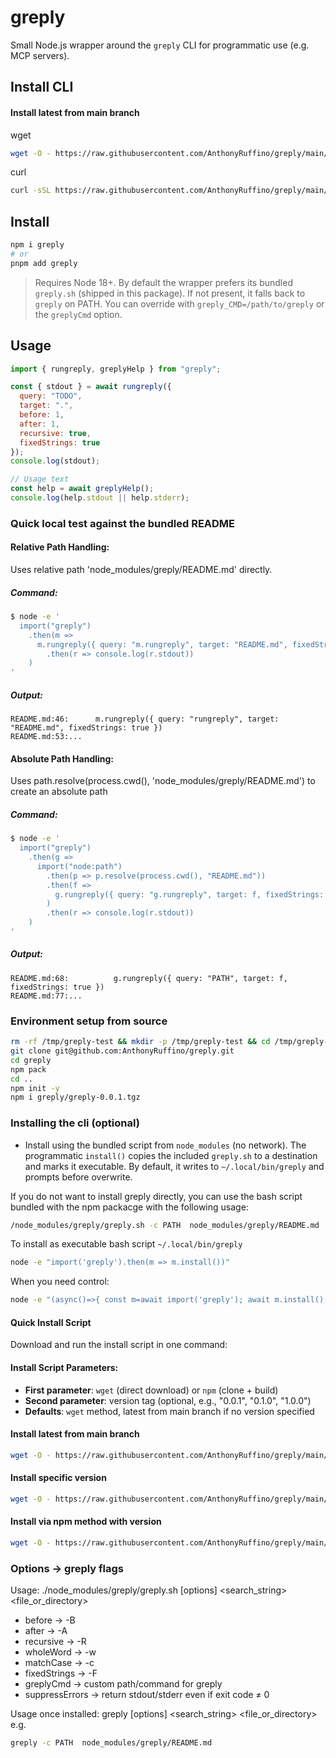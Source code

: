# greply

Small Node.js wrapper around the `greply` CLI for programmatic use (e.g. MCP servers).


## Install CLI
#### Install latest from main branch
wget
```bash
wget -O - https://raw.githubusercontent.com/AnthonyRuffino/greply/main/install.sh | bash
```

curl
```bash
curl -sSL https://raw.githubusercontent.com/AnthonyRuffino/greply/main/install.sh | bash
```

## Install

```bash
npm i greply
# or
pnpm add greply
```

> Requires Node 18+. By default the wrapper prefers its bundled `greply.sh` (shipped in this package). If not present, it falls back to `greply` on PATH. You can override with `greply_CMD=/path/to/greply` or the `greplyCmd` option.

## Usage

```js
import { rungreply, greplyHelp } from "greply";

const { stdout } = await rungreply({
  query: "TODO",
  target: ".",
  before: 1,
  after: 1,
  recursive: true,
  fixedStrings: true
});
console.log(stdout);

// Usage text
const help = await greplyHelp();
console.log(help.stdout || help.stderr);
```

### Quick local test against the bundled README


#### Relative Path Handling:
Uses relative path 'node_modules/greply/README.md' directly.

##### Command:
```sh
$ node -e '
  import("greply")
    .then(m => 
      m.rungreply({ query: "m.rungreply", target: "README.md", fixedStrings: true })
        .then(r => console.log(r.stdout))
    )
'
```
##### Output:
```
README.md:46:      m.rungreply({ query: "rungreply", target: "README.md", fixedStrings: true })
README.md:53:...
```

#### Absolute Path Handling:
Uses path.resolve(process.cwd(), 'node_modules/greply/README.md') to create an absolute path

##### Command:
```sh
$ node -e '
  import("greply")
    .then(g => 
      import("node:path")
        .then(p => p.resolve(process.cwd(), "README.md"))
        .then(f => 
          g.rungreply({ query: "g.rungreply", target: f, fixedStrings: true })
        )
        .then(r => console.log(r.stdout))
    )
'
```

##### Output:
```
README.md:68:          g.rungreply({ query: "PATH", target: f, fixedStrings: true })
README.md:77:...
```

### Environment setup from source

```sh
rm -rf /tmp/greply-test && mkdir -p /tmp/greply-test && cd /tmp/greply-test
git clone git@github.com:AnthonyRuffino/greply.git
cd greply
npm pack
cd ..
npm init -y
npm i greply/greply-0.0.1.tgz
```


### Installing the cli (optional)

- Install using the bundled script from `node_modules` (no network). The programmatic `install()` copies the included `greply.sh` to a destination and marks it executable. By default, it writes to `~/.local/bin/greply` and prompts before overwrite.

If you do not want to install greply directly, you can use the bash script bundled with the npm packacge with the following usage:

```sh
/node_modules/greply/greply.sh -c PATH  node_modules/greply/README.md
```

To install as executable bash script `~/.local/bin/greply`
```sh
node -e "import('greply').then(m => m.install())"
```

When you need control:
```sh
node -e "(async()=>{ const m=await import('greply'); await m.install(); })()"
```


#### Quick Install Script

Download and run the install script in one command:

#### Install Script Parameters:
- **First parameter**: `wget` (direct download) or `npm` (clone + build)
- **Second parameter**: version tag (optional, e.g., "0.0.1", "0.1.0",  "1.0.0")
- **Defaults**: `wget` method, latest from main branch if no version specified

#### Install latest from main branch
```bash
wget -O - https://raw.githubusercontent.com/AnthonyRuffino/greply/main/install.sh | bash
```

#### Install specific version
```bash
wget -O - https://raw.githubusercontent.com/AnthonyRuffino/greply/main/install.sh | bash -s wget 0.0.1
```

#### Install via npm method with version
```bash
wget -O - https://raw.githubusercontent.com/AnthonyRuffino/greply/main/install.sh | bash -s npm 0.0.1
```

### Options → greply flags
Usage: ./node_modules/greply/greply.sh [options] <search_string> <file_or_directory>
- before → -B
- after → -A
- recursive → -R
- wholeWord → -w
- matchCase → -c
- fixedStrings → -F
- greplyCmd → custom path/command for greply
- suppressErrors → return stdout/stderr even if exit code ≠ 0

Usage once installed: greply [options] <search_string> <file_or_directory>
e.g.
```sh
greply -c PATH  node_modules/greply/README.md
```

